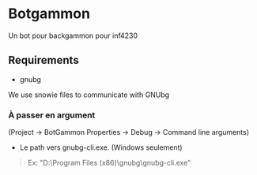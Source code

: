 Botgammon
=========

Un bot pour backgammon pour inf4230

## Requirements
 * gnubg

We use snowie files to communicate with GNUbg


### À passer en argument 

(Project -> BotGammon Properties -> Debug -> Command line arguments)

 * Le path vers gnubg-cli.exe. (Windows seulement) 

> Ex: "D:\\Program Files (x86)\\gnubg\\gnubg-cli.exe"
   
